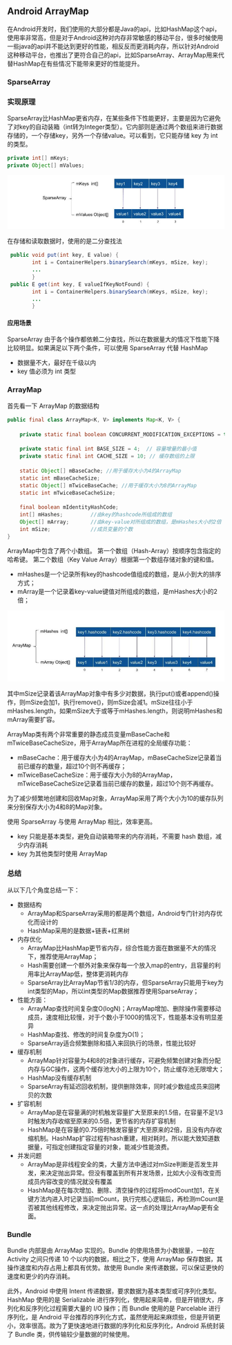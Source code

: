 ## Android ArrayMap

在Android开发时，我们使用的大部分都是Java的api，比如HashMap这个api，使用率非常高，但是对于Android这种对内存非常敏感的移动平台，很多时候使用一些java的api并不能达到更好的性能，相反反而更消耗内存，所以针对Android这种移动平台，也推出了更符合自己的api，比如SparseArray、ArrayMap用来代替HashMap在有些情况下能带来更好的性能提升。

### SparseArray

### 实现原理

SparseArray比HashMap更省内存，在某些条件下性能更好，主要是因为它避免了对key的自动装箱（int转为Integer类型）。它内部则是通过两个数组来进行数据存储的，一个存储key，另外一个存储value。可以看到，它只能存储 key 为 int 的类型。

```java
private int[] mKeys;
private Object[] mValues;
```

![SparseArray](assets/android-bundle/SparseArray.jpg)

在存储和读取数据时，使用的是二分查找法

```java
 public void put(int key, E value) {
        int i = ContainerHelpers.binarySearch(mKeys, mSize, key);
        ...
        }
 public E get(int key, E valueIfKeyNotFound) {
        int i = ContainerHelpers.binarySearch(mKeys, mSize, key);
        ...
        }
```

#### 应用场景

SparseArray 由于各个操作都依赖二分查找，所以在数据量大的情况下性能下降比较明显。如果满足以下两个条件，可以使用 SparseArray 代替 HashMap

- 数据量不大，最好在千级以内
- key 值必须为 int 类型

### ArrayMap

首先看一下 ArrayMap 的数据结构

```java
public final class ArrayMap<K, V> implements Map<K, V> {

    private static final boolean CONCURRENT_MODIFICATION_EXCEPTIONS = true;
    
    private static final int BASE_SIZE = 4;  // 容量增量的最小值
    private static final int CACHE_SIZE = 10; // 缓存数组的上限

    static Object[] mBaseCache; //用于缓存大小为4的ArrayMap
    static int mBaseCacheSize;
    static Object[] mTwiceBaseCache; //用于缓存大小为8的ArrayMap
    static int mTwiceBaseCacheSize;

    final boolean mIdentityHashCode;
    int[] mHashes;         //由key的hashcode所组成的数组
    Object[] mArray;       //由key-value对所组成的数组，是mHashes大小的2倍
    int mSize;             //成员变量的个数
}
```

ArrayMap中包含了两个小数组。 第一个数组（Hash-Array）按顺序包含指定的哈希键。 第二个数组（Key Value Array）根据第一个数组存储对象的键和值。

- mHashes是一个记录所有key的hashcode值组成的数组，是从小到大的排序方式；
- mArray是一个记录着key-value键值对所组成的数组，是mHashes大小的2倍；

![arrayMap](assets/android-bundle/arrayMap.jpg)

其中mSize记录着该ArrayMap对象中有多少对数据，执行put()或者append()操作，则mSize会加1，执行remove()，则mSize会减1。mSize往往小于mHashes.length，如果mSize大于或等于mHashes.length，则说明mHashes和mArray需要扩容。

ArrayMap类有两个非常重要的静态成员变量mBaseCache和mTwiceBaseCacheSize，用于ArrayMap所在进程的全局缓存功能：

- mBaseCache：用于缓存大小为4的ArrayMap，mBaseCacheSize记录着当前已缓存的数量，超过10个则不再缓存；
- mTwiceBaseCacheSize：用于缓存大小为8的ArrayMap，mTwiceBaseCacheSize记录着当前已缓存的数量，超过10个则不再缓存。

为了减少频繁地创建和回收Map对象，ArrayMap采用了两个大小为10的缓存队列来分别保存大小为4和8的Map对象。

使用 SparseArray 与使用 ArrayMap 相比，效率更高。

- key 只能是基本类型，避免自动装箱带来的内存消耗，不需要 hash 数组，减少内存消耗
- key 为其他类型时使用 ArrayMap

### 总结

从以下几个角度总结一下：

- 数据结构
  - ArrayMap和SparseArray采用的都是两个数组，Android专门针对内存优化而设计的
  - HashMap采用的是数据+链表+红黑树
- 内存优化
  - ArrayMap比HashMap更节省内存，综合性能方面在数据量不大的情况下，推荐使用ArrayMap；
  - Hash需要创建一个额外对象来保存每一个放入map的entry，且容量的利用率比ArrayMap低，整体更消耗内存
  - SparseArray比ArrayMap节省1/3的内存，但SparseArray只能用于key为int类型的Map，所以int类型的Map数据推荐使用SparseArray；
- 性能方面：
  - ArrayMap查找时间复杂度O(logN)；ArrayMap增加、删除操作需要移动成员，速度相比较慢，对于个数小于1000的情况下，性能基本没有明显差异
  - HashMap查找、修改的时间复杂度为O(1)；
  - SparseArray适合频繁删除和插入来回执行的场景，性能比较好
- 缓存机制
  - ArrayMap针对容量为4和8的对象进行缓存，可避免频繁创建对象而分配内存与GC操作，这两个缓存池大小的上限为10个，防止缓存池无限增大；
  - HashMap没有缓存机制
  - SparseArray有延迟回收机制，提供删除效率，同时减少数组成员来回拷贝的次数
- 扩容机制
  - ArrayMap是在容量满的时机触发容量扩大至原来的1.5倍，在容量不足1/3时触发内存收缩至原来的0.5倍，更节省的内存扩容机制
  - HashMap是在容量的0.75倍时触发容量扩大至原来的2倍，且没有内存收缩机制。HashMap扩容过程有hash重建，相对耗时。所以能大致知道数据量，可指定创建指定容量的对象，能减少性能浪费。
- 并发问题
  - ArrayMap是非线程安全的类，大量方法中通过对mSize判断是否发生并发，来决定抛出异常。但没有覆盖到所有并发场景，比如大小没有改变而成员内容改变的情况就没有覆盖
  - HashMap是在每次增加、删除、清空操作的过程将modCount加1，在关键方法内进入时记录当前mCount，执行完核心逻辑后，再检测mCount是否被其他线程修改，来决定抛出异常。这一点的处理比ArrayMap更有全面。

### Bundle

Bundle 内部是由 ArrayMap 实现的。Bundle 的使用场景为小数据量，一般在 Activity 之间只传递 10 个以内的数据，相比之下，使用 ArrayMap 保存数据，其操作速度和内存占用上都具有优势。故使用 Bundle 来传递数据，可以保证更快的速度和更少的内存消耗。

此外，Android 中使用 Intent 传递数据，要求数据为基本类型或可序列化类型。HashMap 使用的是 Serializable 进行序列化，使用起来简单，但是开销很大，序列化和反序列化过程需要大量的 I/O 操作；而 Bundle 使用的是 Parcelable 进行序列化，是 Android 平台推荐的序列化方式，虽然使用起来麻烦些，但是开销更小，效率很高。故为了更快速地进行数据的序列化和反序列化，Android 系统封装了 Bundle 类，供传输较少量数据的时候使用。

